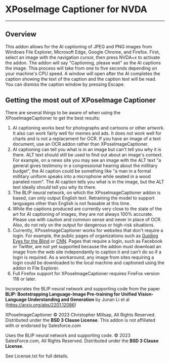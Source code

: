 # XPoseImage Captioner for NVDA #
----------
## Overview 
This addon allows for the AI captioning of JPEG and PNG images from Windows File Explorer,
Microsoft Edge, Google Chrome, and Firefox. 
First, select an image with the navigation cursor, then press NVDA+x to activate the addon. The addon will say "Captioning, please wait" as the AI captions the image. Thia process will take from one to five seconds depending on your machine's CPU speed. A window will open after the AI completes the caption showing the text of the caption and the caption text will be read. You can dismiss the caption window by pressing Escape. 

## Getting the most out of XPoseImage Captioner
There are several things to be aware of when using the XPoseImageCaptioner to get the best results: 

1. AI captioning works best for photographs and cartoons or other artwork. It also can work fairly well for memes and ads. It does not work well for charts and is not a replacement for OCR. If you have an image of a text document, use an OCR addon rather than XPoseImageCaptioner. 
2. AI captioning can tell you what is in an image but can't tell you why it is there. ALT text should still be used to find out about an image's context. For example, on a news site you may see an image with the ALT text "a general gives testimony in a congressional hearing about the millitary budget", the AI caption could be something like "a man in a formal millitary uniform speaks into a microphone while seated in a wood paneled room". The AI caption tells you what is in the image, but the ALT text ideally should tell you why its there. 
3. The BLIP neural network, on which the XPoseImageCaptioner addon is based, can only output English text. Retraining the model to support languages other than English is not feasable at this time. 
4. While the captions produced are currently very close to the state of the art for AI captioning of images, they are not always 100% accurate. Please use with caution and common sense and never in place of OCR. Also, do not rely on the output for dangerous or high-risk situations. 
5. Currently, XPoseImageCaptioner works for websites that don't require a login. For example, the public pages of organizations such as [Guiding Eyes for the Blind](https://www.guidingeyes.org/) or [CNN](https://www.cnn.com/). Pages that require a login, such as Facebook or Twitter, are not yet supported because the addon must download an image from the web site independantly to caption it and can't do so if a login is required. As a workaround, any image from sites requiring a login could be downloaded to the local machine and captioned using the addon in File Explorer. 
6. Full Firefox support for XPoseImageCaptioner requires FireFox version 116 or later. 



Incorporates the BLIP neural network and supporting code from the paper 
__BLIP: Bootstrapping Language-Image Pre-training for Unified Vision-Language Understanding and Generation__ by Junan Li et al (https://arxiv.org/abs/2201.12086)


XPoseImageCaptioner &copy; 2023 Christopher Millsap, All Rights Reserved. Distributed under the **BSD 3 Clause License**. This addon is not affiliated with or endorsed by Salesforce.com 

Uses the BLIP neural network and supporting code. &copy; 2023 SalesForce.com, All Rights Reserved. Distributed under the **BSD 3 Clause License**. 

See License.txt for full details. 
